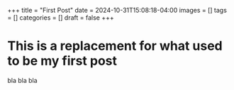 +++
title = "First Post"
date = 2024-10-31T15:08:18-04:00
images = []
tags = []
categories = []
draft = false
+++


# This is a replacement for what used to be my first post

bla bla bla
